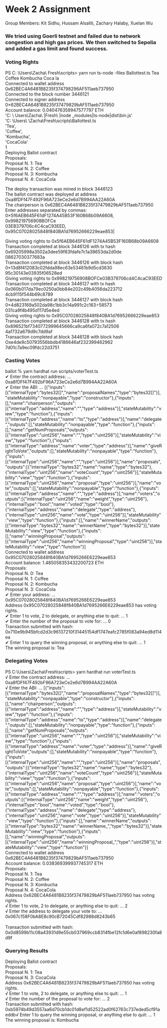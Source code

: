# Week 2 Assignment
Group Members: Kit Sidhu, Hussam Alsaliti, Zachary Halaby, Xuelan Wu

### We tried using Goerli testnet and failed due to network congestion and high gas prices. We then switched to Sepolia and added a gas limit and found success. ##
### Voting Rights

PS C: \Users\Zacha\ Fresh\scripts> yarn run ts-node -files Ballottest.ts Tea Coffee Kombucha Coca
la <br />
Connected to wallet address 0x62BEC4A6481B8235f374798296AF511aeb737950 <br />
Connected to the block number 3446121 <br />
Connected to signer address 0×62BEC4A6481B8235f37479829bAF511aeb737950 <br />
Account balance: 0.040476359947577797 ETH <br />
'C: \ Users\\Zacha\ |Fresh\ |node \_modules\|ts-node\|dist\\bin.js' <br />
'C: \Users\ \Zacha\\Fresh\\scripts\\Ballottest.ts <br />
'Tea', <br />
'Coffee', <br />
'Kombucha', <br />
'CocaCola' <br />
1 <br />
Deploying Ballot contract <br />
Proposals: <br />
Proposal N. 1: Tea <br />
Proposal N. 2: Coffee <br />
Proposal N. 3: Kombucha <br />
Proposal N. 4: CocaCola <br />

The deploy transaction was mined in block 3446123 <br />
The ballot contract was deployed at address Oxa8fDFf47F492F96A723eCe2e6d7B994AA22A60A <br />
The chairperson is 0x62BEC4A6481B8235f37479829bAF511aeb737950 <br />
Enter addresses separated by commas: 0×5f6AEB645F61dF1274A45B53F160B68b09A6608, 0x998219756908BOFCe <br />
03EB379706c4C4caC93EED, 0x95C07028025848f840BA1d76952666229eae853| <br />

Giving voting rights to 0x5f6AEB645F61dF1274A45B53F160B68b09A6608 <br />
Transaction completed at block 3446126 with tx hash 0x69205998a3502a3dee59f83fdafe7c1a38653da2d0de
08627030377683a <br />
Transaction completed at block 3446126 with block hash 0×13d8f412083c02fdda98ec63e53461b9d5cd3630
95c30143e03935f06528ed <br />
Giving voting rights to 0x998219756908BOFCe03B379706cd4C4caC93EED <br />
Transaction completed at block 3446127 with tx hash 0x060b017da79ec0250a0bb84e202c49b4056da223712
4cb9115f544b69c8789 <br />
Transaction completed at block 3446127 with block hash 0×4d823169a502da98c1bb3c14a991c2c163÷58573
031ca9f4b495d117d5e4ed <br />
Giving voting rights to 0x95C07028025848f840BA1d76952666229eae853 <br />
Transaction completed at block 3446128 with tx hash 0x896521bf7340772999645666ca9ca6fa072c7a12506
4af732a679d9c7dd9af <br />
Transaction completed at block 3446128 with block hash Oxe4de9c50793556bbdb4186646af232399462962
7d01c7a9ec09fdc22d3751 <br />

### Casting Votes
ballot % yarn hardhat run scripts/voterTest.ts <br />
✔ Enter the contract address: … 0xa8fDFf47F492bF96A723eCe2e6d7B994AA22A60A <br />
✔ Enter the ABI: … [{"inputs":[{"internalType":"bytes32[]","name":"proposalNames","type":"bytes32[]"}],"stateMutability":"nonpayable","type":"constructor"},{"inputs":[],"name":"chairperson","outputs":[{"internalType":"address","name":"","type":"address"}],"stateMutability":"view","type":"function"},{"inputs":[{"internalType":"address","name":"to","type":"address"}],"name":"delegate","outputs":[],"stateMutability":"nonpayable","type":"function"},{"inputs":[],"name":"getNumProposals","outputs":[{"internalType":"uint256","name":"","type":"uint256"}],"stateMutability":"view","type":"function"},{"inputs":[{"internalType":"address","name":"voter","type":"address"}],"name":"giveRightToVote","outputs":[],"stateMutability":"nonpayable","type":"function"},{"inputs":[{"internalType":"uint256","name":"","type":"uint256"}],"name":"proposals","outputs":[{"internalType":"bytes32","name":"name","type":"bytes32"},{"internalType":"uint256","name":"voteCount","type":"uint256"}],"stateMutability":"view","type":"function"},{"inputs":[{"internalType":"uint256","name":"proposal","type":"uint256"}],"name":"vote","outputs":[],"stateMutability":"nonpayable","type":"function"},{"inputs":[{"internalType":"address","name":"","type":"address"}],"name":"voters","outputs":[{"internalType":"uint256","name":"weight","type":"uint256"},{"internalType":"bool","name":"voted","type":"bool"},{"internalType":"address","name":"delegate","type":"address"},{"internalType":"uint256","name":"vote","type":"uint256"}],"stateMutability":"view","type":"function"},{"inputs":[],"name":"winnerName","outputs":[{"internalType":"bytes32","name":"winnerName","type":"bytes32"}],"stateMutability":"view","type":"function"},{"inputs":[],"name":"winningProposal","outputs":[{"internalType":"uint256","name":"winningProposal","type":"uint256"}],"stateMutability":"view","type":"function"}] <br />
Connected to wallet address 0x95C07028025848f840BA1d7695266E6229eae853 <br />
Account balance: 1.485058353432200723 ETH <br />
Proposals: <br />
Proposal N. 0: Tea <br />
Proposal N. 1: Coffee <br />
Proposal N. 2: Kombucha <br />
Proposal N. 3: CocaCola <br />
✔ Enter your address: … 0x95C07028025848f840BA1d7695266E6229eae853 <br />
Address 0x95C07028025848f840BA1d7695266E6229eae853 has voting rights. <br />
✔ Enter 1 to vote, 2 to delegate, or anything else to quit: … 1 <br />
✔ Enter the number of the proposal to vote for: … 0 <br />
Transaction submitted with hash: 0x710e9b945bfcd2d3c96137210f31445154df1747eafc2785f083a94ed8d114ea <br />
✔ Enter 1 to query the winning proposal, or anything else to quit: … 1 <br />
The winning proposal is: Tea 


### Delegating Votes
PS C:\Users\Zacha\Fresh\scripts> yarn hardhat run voterTest.ts <br />
√ Enter the contract address: ... 0xa8fDFf47F492bF96A723eCe2e6d7B994AA22A60A <br />
√ Enter the ABI: ... [{"inputs":[{"internalType":"bytes32[]","name":"proposalNames","type":"bytes32[]"}],"stateMutability":"nonpayable","type":"constructor"},{"inputs":[],"name":"chairperson","outputs":[{"internalType":"address","name":"","type":"address"}],"stateMutability":"view","type":"function"},{"inputs":[{"internalType":"address","name":"to","type":"address"}],"name":"delegate","outputs":[],"stateMutability":"nonpayable","type":"function"},{"inputs":[],"name":"getNumProposals","outputs":[{"internalType":"uint256","name":"","type":"uint256"}],"stateMutability":"view","type":"function"},{"inputs":[{"internalType":"address","name":"voter","type":"address"}],"name":"giveRightToVote","outputs":[],"stateMutability":"nonpayable","type":"function"},{"inputs":[{"internalType":"uint256","name":"","type":"uint256"}],"name":"proposals","outputs":[{"internalType":"bytes32","name":"name","type":"bytes32"},{"internalType":"uint256","name":"voteCount","type":"uint256"}],"stateMutability":"view","type":"function"},{"inputs":[{"internalType":"uint256","name":"proposal","type":"uint256"}],"name":"vote","outputs":[],"stateMutability":"nonpayable","type":"function"},{"inputs":[{"internalType":"address","name":"","type":"address"}],"name":"voters","outputs":[{"internalType":"uint256","name":"weight","type":"uint256"},{"internalType":"bool","name":"voted","type":"bool"},{"internalType":"address","name":"delegate","type":"address"},{"internalType":"uint256","name":"vote","type":"uint256"}],"stateMutability":"view","type":"function"},{"inputs":[],"name":"winnerName","outputs":[{"internalType":"bytes32","name":"winnerName_","type":"bytes32"}],"stateMutability":"view","type":"function"},{"inputs":[],"name":"winningProposal","outputs":[{"internalType":"uint256","name":"winningProposal_","type":"uint256"}],"stateMutability":"view","type":"function"}] <br />
Connected to wallet address 0x62BEC4A6481B8235f37479829bAF511aeb737950 <br />
Account balance: 0.038369399937745317 ETH <br />
Proposals:  <br />
Proposal N. 1: Tea <br />
Proposal N. 2: Coffee <br />
Proposal N. 3: Kombucha <br />
Proposal N. 4: CocaCola <br />
Address 0x62BEC4A6481B8235f37479829bAF511aeb737950 has voting rights. <br />
√ Enter 1 to vote, 2 to delegate, or anything else to quit: ... 2 <br />
√ Enter the address to delegate your vote to: ... 0x067c158F0bA8E8c90cB72045Cdf82988d8243b65      <br />  
Transaction submitted with hash: 0x0d8599b11c08a43931d9e55cb037969ccb8314fbe12fc1d6e0af898230fa8d9f <br />




### Querying Results
Deploying Ballot contract <br />
Proposals:  <br />
Proposal N. 1: Tea <br />
Proposal N. 3: CocaCola <br />
Address 0x62BEC4A6481B8235f37479829bAF511aeb737950 has voting rights. <br />
√ Enter 1 to vote, 2 to delegate, or anything else to quit: ... 1 <br />
√ Enter the number of the proposal to vote for: ... 2 <br />
Transaction submitted with hash: 0xb5974b49d3557aa6d70cb1dc01d8ef1d52522ad0f62763c737eded5cf91aeddb√ Enter 1 to query the winning proposal, or anything else to quit: ... 1 <br />
The winning proposal is: Kombucha <br />


